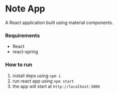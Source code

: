 # Note App
A React application built using material components.

### Requirements
- React
- react-spring
### How to run
1. install deps using `npm i`
2. run react app using `npm start`
3. the app will start at `http://localhost:3000`
